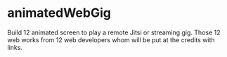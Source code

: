 # animatedWebGig

Build 12 animated screen to play a remote Jitsi or streaming gig.
Those 12 web works from 12 web developers whom will be put at the credits with links.

